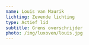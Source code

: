 ```yaml
---
name: Louis van Maurik
lichting: Zevende lichting
type: Actief lid
subtitle: Grens overschrijder
photo: /img/luxoven/louis.jpg
---
```

